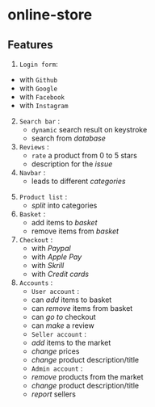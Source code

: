 # online-store
 ## Features
1. `Login form`:
  - with `Github`
  - with `Google`
  - with `Facebook`
  - with `Instagram`
2. `Search bar` :
    - `dynamic` search result on keystroke
    - search from *database*  
3. `Reviews` :
    - `rate` a product from 0 to 5 stars
    - description for the *issue*
4. `Navbar` :
    - leads to different *categories*
<!--  - ***Has the following fields*** :
    - ``
    - `getPlayableById`
    - `removePlayableById`
    - `listPlayables` -->
5. `Product list` :
    - *split* into categories
6. `Basket` :
    - add items to *basket*
    - remove items from *basket*
7. `Checkout` :
    - with *Paypal*
    - with *Apple Pay*
    - with *Skrill*
    - with *Credit cards*
8. `Accounts` :
    - `User account` :
    - can *add* items to basket 
    - can *remove* items from basket
    - can *go to* checkout
    - can *make* a review
    - `Seller account` :
    - *add* items to the market
    - *change* prices
    - *change* product description/title
    -  `Admin account` :
    - *remove* products from the market
    - *change* product description/title
    - *report* sellers
